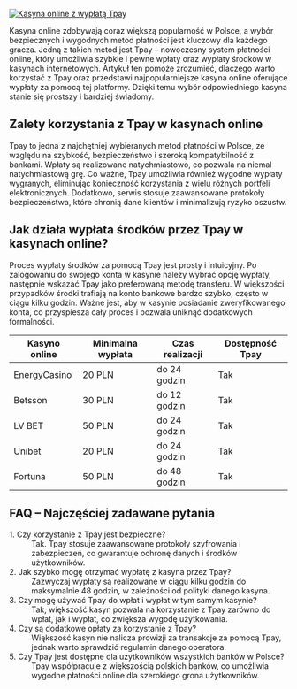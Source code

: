 [![Kasyna online z wypłatą Tpay](https://123-caf.pages.dev/gitsignup.png)](https://vrmoo.ru/Bt82HjjY)

<p>Kasyna online zdobywają coraz większą popularność w Polsce, a wybór bezpiecznych i wygodnych metod płatności jest kluczowy dla każdego gracza. Jedną z takich metod jest Tpay – nowoczesny system płatności online, który umożliwia szybkie i pewne wpłaty oraz wypłaty środków w kasynach internetowych. Artykuł ten pomoże zrozumieć, dlaczego warto korzystać z Tpay oraz przedstawi najpopularniejsze kasyna online oferujące wypłaty za pomocą tej platformy. Dzięki temu wybór odpowiedniego kasyna stanie się prostszy i bardziej świadomy.</p>  <h2>Zalety korzystania z Tpay w kasynach online</h2> <p>Tpay to jedna z najchętniej wybieranych metod płatności w Polsce, ze względu na szybkość, bezpieczeństwo i szeroką kompatybilność z bankami. Wpłaty są realizowane natychmiastowo, co pozwala na niemal natychmiastową grę. Co ważne, Tpay umożliwia również wygodne wypłaty wygranych, eliminując konieczność korzystania z wielu różnych portfeli elektronicznych. Dodatkowo, serwis stosuje zaawansowane protokoły bezpieczeństwa, które chronią dane klientów i minimalizują ryzyko oszustw.</p>  <h2>Jak działa wypłata środków przez Tpay w kasynach online?</h2> <p>Proces wypłaty środków za pomocą Tpay jest prosty i intuicyjny. Po zalogowaniu do swojego konta w kasynie należy wybrać opcję wypłaty, następnie wskazać Tpay jako preferowaną metodę transferu. W większości przypadków środki trafiają na konto bankowe bardzo szybko, często w ciągu kilku godzin. Ważne jest, aby w kasynie posiadanie zweryfikowanego konta, co przyspiesza cały proces i pozwala uniknąć dodatkowych formalności.</p>  <table> <thead> <tr> <th>Kasyno online</th> <th>Minimalna wypłata</th> <th>Czas realizacji</th> <th>Dostępność Tpay</th> </tr> </thead> <tbody> <tr> <td>EnergyCasino</td> <td>20 PLN</td> <td>do 24 godzin</td> <td>Tak</td> </tr> <tr> <td>Betsson</td> <td>30 PLN</td> <td>do 12 godzin</td> <td>Tak</td> </tr> <tr> <td>LV BET</td> <td>50 PLN</td> <td>do 24 godzin</td> <td>Tak</td> </tr> <tr> <td>Unibet</td> <td>20 PLN</td> <td>do 24 godzin</td> <td>Tak</td> </tr> <tr> <td>Fortuna</td> <td>50 PLN</td> <td>do 48 godzin</td> <td>Tak</td> </tr> </tbody> </table>  <h2>FAQ – Najczęściej zadawane pytania</h2> <dl> <dt>1. Czy korzystanie z Tpay jest bezpieczne?</dt> <dd>Tak. Tpay stosuje zaawansowane protokoły szyfrowania i zabezpieczeń, co gwarantuje ochronę danych i środków użytkowników.</dd>  <dt>2. Jak szybko mogę otrzymać wypłatę z kasyna przez Tpay?</dt> <dd>Zazwyczaj wypłaty są realizowane w ciągu kilku godzin do maksymalnie 48 godzin, w zależności od polityki danego kasyna.</dd>  <dt>3. Czy mogę używać Tpay do wpłat i wypłat w tym samym kasynie?</dt> <dd>Tak, większość kasyn pozwala na korzystanie z Tpay zarówno do wpłat, jak i wypłat, co zwiększa wygodę użytkowania.</dd>  <dt>4. Czy są dodatkowe opłaty za korzystanie z Tpay?</dt> <dd>Większość kasyn nie nalicza prowizji za transakcje za pomocą Tpay, jednak warto sprawdzić regulamin danego operatora.</dd>  <dt>5. Czy Tpay jest dostępne dla użytkowników wszystkich banków w Polsce?</dt> <dd>Tpay współpracuje z większością polskich banków, co umożliwia wygodne płatności online dla szerokiego grona użytkowników.</dd> </dl>